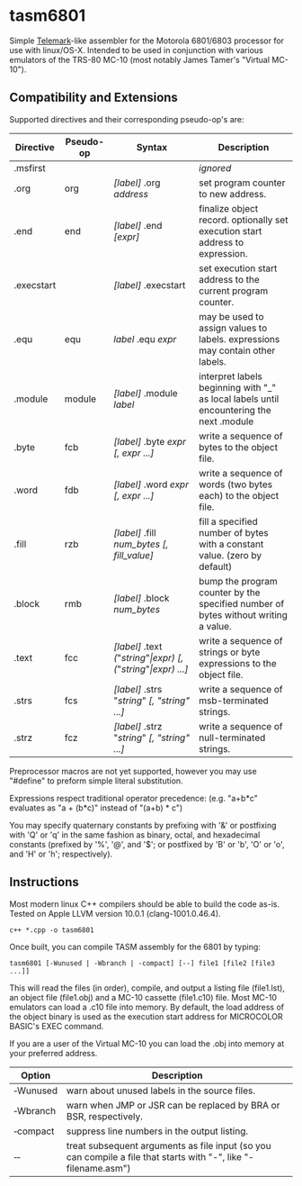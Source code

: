 # tasm6801
Simple [Telemark](http://www.s100computers.com/Software%20Folder/6502%20Monitor/The%20Telemark%20Assembler%20Manual.pdf)-like assembler for the Motorola 6801/6803 processor for use with linux/OS-X.  Intended to be used in conjunction with various emulators of the TRS-80 MC-10 (most notably James Tamer's "Virtual MC-10").

## Compatibility and Extensions
Supported directives and their corresponding pseudo-op's are:

Directive  | Pseudo-op | Syntax                                                                | Description
---------  | --------- | --------------------------------------------------------------------- | -----------
.msfirst   |           |                                                                       | *ignored*
.org       | org       | *[label]* .org *address*                                              | set program counter to new address.
.end       | end       | *[label]* .end *[expr]*                                               | finalize object record.  optionally set execution start address to expression.
.execstart |           | *[label]* .execstart                                                  | set execution start address to the current program counter.
.equ       | equ       | *label* .equ *expr*                                                   | may be used to assign values to labels.  expressions may contain other labels.
.module    | module    | *[label]* .module *label*                                             | interpret labels beginning with "_" as local labels until encountering the next .module
.byte      | fcb       | *[label]* .byte *expr* *[, expr ...]*                                 | write a sequence of bytes to the object file.
.word      | fdb       | *[label]* .word *expr* *[, expr ...]*                                 | write a sequence of words (two bytes each) to the object file.
.fill      | rzb       | *[label]* .fill *num_bytes* *[, fill_value]*                          | fill a specified number of bytes with a constant value.  (zero by default)
.block     | rmb       | *[label]* .block *num_bytes*                                          | bump the program counter by the specified number of bytes without writing a value.
.text      | fcc       | *[label]* .text *(*"*string*"*\|expr)* *[, (*"*string*"*\|expr) ...]* | write a sequence of strings or byte expressions to the object file.
.strs      | fcs       | *[label]* .strs "*string*" *[, "string" ...]*                         | write a sequence of msb-terminated strings.
.strz      | fcz       | *[label]* .strz "*string*" *[, "string" ...]*                         | write a sequence of null-terminated strings.

Preprocessor macros are not yet supported, however you may use "#define" to preform simple literal substitution.

Expressions respect traditional operator precedence: (e.g. "a+b\*c" evaluates as "a + (b\*c)" instead of "(a+b) \* c")

You may specify quaternary constants by prefixing with '&' or postfixing with 'Q' or 'q' in the same fashion as binary, octal, and hexadecimal constants (prefixed by '%', '@', and '$'; or postfixed by 'B' or 'b', 'O' or 'o', and 'H' or 'h'; respectively).

## Instructions
Most modern linux C++ compilers should be able to build the code as-is.  Tested on Apple LLVM version 10.0.1 (clang-1001.0.46.4).

```
c++ *.cpp -o tasm6801
```

Once built, you can compile TASM assembly for the 6801 by typing:

```
tasm6801 [-Wunused | -Wbranch | -compact] [--] file1 [file2 [file3 ...]]
```

This will read the files (in order), compile, and output a listing file (file1.lst), an object file (file1.obj) and a MC-10 cassette (file1.c10) file.   Most MC-10 emulators can load a .c10 file into memory.  By default, the load address of the object binary is used as the execution start address for MICROCOLOR BASIC's EXEC command.  

If you are a user of the Virtual MC-10 you can load the .obj into memory at your preferred address. 

Option      | Description
------      | -----------
&#8209;Wunused    | warn about unused labels in the source files.
&#8209;Wbranch    | warn when JMP or JSR can be replaced by BRA or BSR, respectively.
&#8209;compact    | suppress line numbers in the output listing.
&#8209;&#8209;          | treat subsequent arguments as file input (so you can compile a file that starts with "-", like "-filename.asm") 
